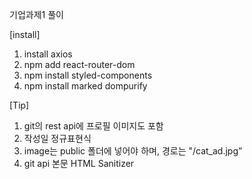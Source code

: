 기업과제1 풀이

[install]
1. install axios
2. npm add react-router-dom
3. npm install styled-components
4. npm install marked dompurify

[Tip]
1. git의 rest api에 프로필 이미지도 포함
2. 작성일 정규표현식
3. image는 public 폴더에 넣어야 하며, 경로는 "/cat_ad.jpg”
4. git api 본문 HTML Sanitizer
